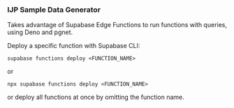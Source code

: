 ### IJP Sample Data Generator

Takes advantage of Supabase Edge Functions to run functions with queries, using Deno and pgnet.

Deploy a specific function with Supabase CLI:
```
supabase functions deploy <FUNCTION_NAME>
```
or
```
npx supabase functions deploy <FUNCTION_NAME>
```

or deploy all functions at once by omitting the function name.